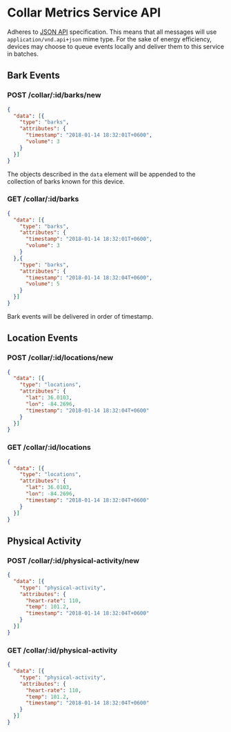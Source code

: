 # Collar Metrics Service API
Adheres to [JSON API](http://jsonapi.org/) specification. This means that all
messages will use `application/vnd.api+json` mime type. For the sake of energy
efficiency, devices may choose to queue events locally and deliver them to this
service in batches.

## Bark Events

### POST /collar/:id/barks/new
```json
{
  "data": [{
    "type": "barks",
    "attributes": {
      "timestamp": "2018-01-14 18:32:01T+0600",
      "volume": 3
    }
  }]
}
```
The objects described in the `data` element will be appended to the collection
of barks known for this device.

### GET /collar/:id/barks
```json
{
  "data": [{
    "type": "barks",
    "attributes": {
      "timestamp": "2018-01-14 18:32:01T+0600",
      "volume": 3
    }
  },{
    "type": "barks",
    "attributes": {
      "timestamp": "2018-01-14 18:32:04T+0600",
      "volume": 5
    }
  }]
}
```
Bark events will be delivered in order of timestamp.

## Location Events

### POST /collar/:id/locations/new
```json
{
  "data": [{
    "type": "locations",
    "attributes": {
      "lat": 36.0103,
      "lon": -84.2696,
      "timestamp": "2018-01-14 18:32:04T+0600"
    }
  }]
}
```

### GET /collar/:id/locations
```json
{
  "data": [{
    "type": "locations",
    "attributes": {
      "lat": 36.0103,
      "lon": -84.2696,
      "timestamp": "2018-01-14 18:32:04T+0600"
    }
  }]
}
```

## Physical Activity

### POST /collar/:id/physical-activity/new
```json
{
  "data": [{
    "type": "physical-activity",
    "attributes": {
      "heart-rate": 110,
      "temp": 101.2,
      "timestamp": "2018-01-14 18:32:04T+0600"
    }
  }]
}
```

### GET /collar/:id/physical-activity
```json
{
  "data": [{
    "type": "physical-activity",
    "attributes": {
      "heart-rate": 110,
      "temp": 101.2,
      "timestamp": "2018-01-14 18:32:04T+0600"
    }
  }]
}
```
